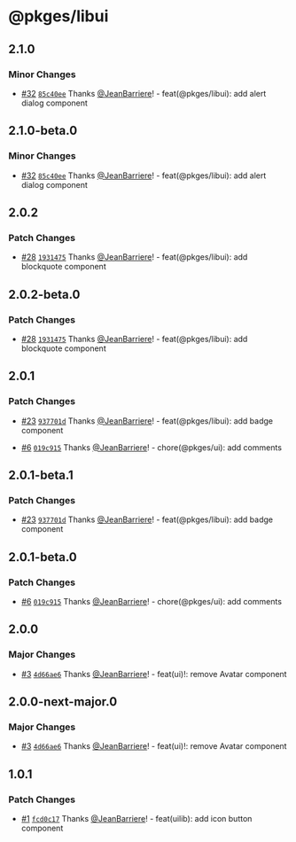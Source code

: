 # @pkges/libui

## 2.1.0

### Minor Changes

- [#32](https://github.com/JeanBarriere/turbo-changeset-monorepo/pull/32) [`85c40ee`](https://github.com/JeanBarriere/turbo-changeset-monorepo/commit/85c40ee70fa23b2edd7c8e3ccc8e203d13ff9fe6) Thanks [@JeanBarriere](https://github.com/JeanBarriere)! - feat(@pkges/libui): add alert dialog component

## 2.1.0-beta.0

### Minor Changes

- [#32](https://github.com/JeanBarriere/turbo-changeset-monorepo/pull/32) [`85c40ee`](https://github.com/JeanBarriere/turbo-changeset-monorepo/commit/85c40ee70fa23b2edd7c8e3ccc8e203d13ff9fe6) Thanks [@JeanBarriere](https://github.com/JeanBarriere)! - feat(@pkges/libui): add alert dialog component

## 2.0.2

### Patch Changes

- [#28](https://github.com/JeanBarriere/turbo-changeset-monorepo/pull/28) [`1931475`](https://github.com/JeanBarriere/turbo-changeset-monorepo/commit/1931475298ab5c849ff5b8f372575a933679cf3d) Thanks [@JeanBarriere](https://github.com/JeanBarriere)! - feat(@pkges/libui): add blockquote component

## 2.0.2-beta.0

### Patch Changes

- [#28](https://github.com/JeanBarriere/turbo-changeset-monorepo/pull/28) [`1931475`](https://github.com/JeanBarriere/turbo-changeset-monorepo/commit/1931475298ab5c849ff5b8f372575a933679cf3d) Thanks [@JeanBarriere](https://github.com/JeanBarriere)! - feat(@pkges/libui): add blockquote component

## 2.0.1

### Patch Changes

- [#23](https://github.com/JeanBarriere/turbo-changeset-monorepo/pull/23) [`937701d`](https://github.com/JeanBarriere/turbo-changeset-monorepo/commit/937701d74d46c109e781c304212e01fd40068745) Thanks [@JeanBarriere](https://github.com/JeanBarriere)! - feat(@pkges/libui): add badge component

- [#6](https://github.com/JeanBarriere/turbo-changeset-monorepo/pull/6) [`019c915`](https://github.com/JeanBarriere/turbo-changeset-monorepo/commit/019c9155e498aa89b43f428c9afcb9280407f51b) Thanks [@JeanBarriere](https://github.com/JeanBarriere)! - chore(@pkges/ui): add comments

## 2.0.1-beta.1

### Patch Changes

- [#23](https://github.com/JeanBarriere/turbo-changeset-monorepo/pull/23) [`937701d`](https://github.com/JeanBarriere/turbo-changeset-monorepo/commit/937701d74d46c109e781c304212e01fd40068745) Thanks [@JeanBarriere](https://github.com/JeanBarriere)! - feat(@pkges/libui): add badge component

## 2.0.1-beta.0

### Patch Changes

- [#6](https://github.com/JeanBarriere/turbo-changeset-monorepo/pull/6) [`019c915`](https://github.com/JeanBarriere/turbo-changeset-monorepo/commit/019c9155e498aa89b43f428c9afcb9280407f51b) Thanks [@JeanBarriere](https://github.com/JeanBarriere)! - chore(@pkges/ui): add comments

## 2.0.0

### Major Changes

- [#3](https://github.com/JeanBarriere/turbo-changeset-monorepo/pull/3) [`4d66ae6`](https://github.com/JeanBarriere/turbo-changeset-monorepo/commit/4d66ae69191adb02c4891efd50c4d80b10743d96) Thanks [@JeanBarriere](https://github.com/JeanBarriere)! - feat(ui)!: remove Avatar component

## 2.0.0-next-major.0

### Major Changes

- [#3](https://github.com/JeanBarriere/turbo-changeset-monorepo/pull/3) [`4d66ae6`](https://github.com/JeanBarriere/turbo-changeset-monorepo/commit/4d66ae69191adb02c4891efd50c4d80b10743d96) Thanks [@JeanBarriere](https://github.com/JeanBarriere)! - feat(ui)!: remove Avatar component

## 1.0.1

### Patch Changes

- [#1](https://github.com/JeanBarriere/turbo-changeset-monorepo/pull/1) [`fcd0c17`](https://github.com/JeanBarriere/turbo-changeset-monorepo/commit/fcd0c17bbd72ae2b1efcba1d19e5e8b3c6a76c78) Thanks [@JeanBarriere](https://github.com/JeanBarriere)! - feat(uilib): add icon button component

